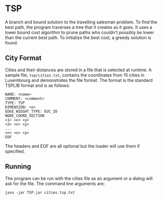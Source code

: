 TSP
===
A branch and bound solution to the travelling salesman problem.  To find the best path, the program traverses a tree that it creates as it goes.  It uses a lower bound cost algorithm to prune paths who couldn't possibly be lower than the current best path.  To initialize the best cost, a greedy solution is found.

City Format
-----------
Cities and their distances are stored in a file that is selected at runtime.  A sample file, `tsp/cities.txt`, contains the coordinates from 15 cities in Luxembourg and demonstrates the file format.  The format is the standard TSPLIB format and is as follows:
```
NAME: <name>
COMMENT: <comment>
TYPE: TSP
DIMENSION: <n>
EDGE_WIEGHT_TYPE: EUC_2D
NODE_COORD_SECTION
<1> <x> <y>
<2> <x> <y>
...
<n> <x> <y>
EOF
```

The headers and EOF are all optional but the loader will use them if specified.

Running
-------
The program can be run with the cities file as an argument or a dialog will ask for the file.  The command line arguments are:
```
java -jar TSP.jar cities.tsp.txt
```
